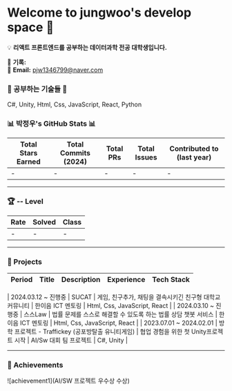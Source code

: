 # Welcome to jungwoo's develop space 👋

💡 **리액트 프론트엔드를 공부하는 데이터과학 전공 대학생입니다.**

📜 **기록:**  
📧 **Email:** pjw1346799@naver.com

### 🌱 공부하는 기술들 🌱

C#, Unity, Html, Css, JavaScript, React, Python

### 📊 박정우's GitHub Stats 📊

| Total Stars Earned | Total Commits (2024) | Total PRs | Total Issues | Contributed to (last year) |
| ------------------ | -------------------- | --------- | ------------ | -------------------------- |
| -                  | -                    | -         | -            | -                          |

---

### 🏆 -- Level

| Rate | Solved | Class |
| ---- | ------ | ----- |
| -    | -      | -     |

---

### 🚀 Projects

| Period | Title | Description | Experience | Tech Stack |
| ------ | ----- | ----------- | ---------- | ---------- |

| 2024.03.12
~
진행중 | SUCAT | 게임, 친구추가, 채팅을 결속시키긴 친구형 대학교 커뮤니티 | 한이음 ICT 멘토링 | Html, Css, JavaScript, React |
| 2024.03.10
~
진행중 | 스스Law | 법률 문제를 스스로 해결할 수 있도록 하는 법률 상담 챗봇 서비스 | 한이음 ICT 멘토링 | Html, Css, JavaScript, React |
| 2023.07.01
~
2024.02.01 | 방학 프로젝트 - Traffickey (공포방탈출 유니티게임) | 협업 경험을 위한 첫 Unity프로젝트 시작 | AI/Sw 대회 팀 프로젝트 | C#, Unity |

---

### 🏅 Achievements

![achievement1](AI/SW 프로젝트 우수상 수상)
